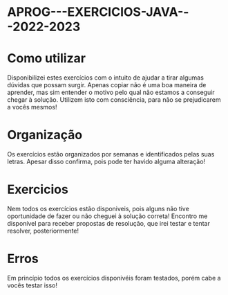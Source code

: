 # APROG---EXERCICIOS-JAVA---2022-2023

# Como utilizar
Disponibilizei estes exercícios com o intuito de ajudar a tirar algumas dúvidas que possam surgir. Apenas copiar não é uma boa maneira de aprender, mas sim entender o motivo pelo qual não estamos a conseguir chegar à solução. Utilizem isto com consciência, para não se prejudicarem a vocês mesmos!

# Organização
Os exercícios estão organizados por semanas e identificados pelas suas letras. Apesar disso confirma, pois pode ter havido alguma alteração!

# Exercicios
Nem todos os exercícios estão disponiveis, pois alguns não tive oportunidade de fazer ou não cheguei à solução correta! Encontro me disponível para receber propostas de resolução, que irei testar e tentar resolver, posteriormente!

# Erros
Em princípio todos os exercícios disponivéis foram testados, porém cabe a vocês testar isso!
